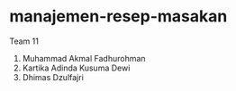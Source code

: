 # manajemen-resep-masakan
Team 11

1. Muhammad Akmal Fadhurohman
2. Kartika Adinda Kusuma Dewi 
3. Dhimas Dzulfajri          
